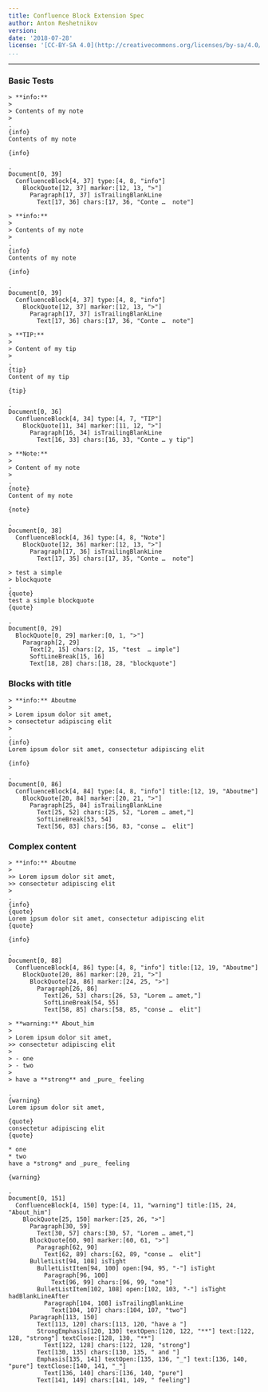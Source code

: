 ```yaml
---
title: Confluence Block Extension Spec
author: Anton Reshetnikov
version:
date: '2018-07-28'
license: '[CC-BY-SA 4.0](http://creativecommons.org/licenses/by-sa/4.0/)'
...
```


---


### Basic Tests

```````````````````````````````` example Basic Tests: 1
> **info:**
> 
> Contents of my note
>
.
{info}
Contents of my note

{info}

.
Document[0, 39]
  ConfluenceBlock[4, 37] type:[4, 8, "info"]
    BlockQuote[12, 37] marker:[12, 13, ">"]
      Paragraph[17, 37] isTrailingBlankLine
        Text[17, 36] chars:[17, 36, "Conte …  note"]
````````````````````````````````

```````````````````````````````` example Basic Tests: 2
> **info:**
> 
> Contents of my note
>
.
{info}
Contents of my note

{info}

.
Document[0, 39]
  ConfluenceBlock[4, 37] type:[4, 8, "info"]
    BlockQuote[12, 37] marker:[12, 13, ">"]
      Paragraph[17, 37] isTrailingBlankLine
        Text[17, 36] chars:[17, 36, "Conte …  note"]
````````````````````````````````

```````````````````````````````` example Basic Tests: 3
> **TIP:**
> 
> Content of my tip
>
.
{tip}
Content of my tip

{tip}

.
Document[0, 36]
  ConfluenceBlock[4, 34] type:[4, 7, "TIP"]
    BlockQuote[11, 34] marker:[11, 12, ">"]
      Paragraph[16, 34] isTrailingBlankLine
        Text[16, 33] chars:[16, 33, "Conte … y tip"]
````````````````````````````````

```````````````````````````````` example Basic Tests: 4
> **Note:**
> 
> Content of my note
>
.
{note}
Content of my note

{note}

.
Document[0, 38]
  ConfluenceBlock[4, 36] type:[4, 8, "Note"]
    BlockQuote[12, 36] marker:[12, 13, ">"]
      Paragraph[17, 36] isTrailingBlankLine
        Text[17, 35] chars:[17, 35, "Conte …  note"]
````````````````````````````````

```````````````````````````````` example Basic Tests: 5
> test a simple
> blockquote
.
{quote}
test a simple blockquote
{quote}

.
Document[0, 29]
  BlockQuote[0, 29] marker:[0, 1, ">"]
    Paragraph[2, 29]
      Text[2, 15] chars:[2, 15, "test  … imple"]
      SoftLineBreak[15, 16]
      Text[18, 28] chars:[18, 28, "blockquote"]
````````````````````````````````



### Blocks with title

```````````````````````````````` example Blocks with title: 1
> **info:** Aboutme
> 
> Lorem ipsum dolor sit amet, 
> consectetur adipiscing elit
>
.
{info}
Lorem ipsum dolor sit amet, consectetur adipiscing elit

{info}

.
Document[0, 86]
  ConfluenceBlock[4, 84] type:[4, 8, "info"] title:[12, 19, "Aboutme"]
    BlockQuote[20, 84] marker:[20, 21, ">"]
      Paragraph[25, 84] isTrailingBlankLine
        Text[25, 52] chars:[25, 52, "Lorem … amet,"]
        SoftLineBreak[53, 54]
        Text[56, 83] chars:[56, 83, "conse …  elit"]
````````````````````````````````

### Complex content

```````````````````````````````` example Complex content: 1
> **info:** Aboutme
> 
>> Lorem ipsum dolor sit amet, 
>> consectetur adipiscing elit
>
.
{info}
{quote}
Lorem ipsum dolor sit amet, consectetur adipiscing elit
{quote}

{info}

.
Document[0, 88]
  ConfluenceBlock[4, 86] type:[4, 8, "info"] title:[12, 19, "Aboutme"]
    BlockQuote[20, 86] marker:[20, 21, ">"]
      BlockQuote[24, 86] marker:[24, 25, ">"]
        Paragraph[26, 86]
          Text[26, 53] chars:[26, 53, "Lorem … amet,"]
          SoftLineBreak[54, 55]
          Text[58, 85] chars:[58, 85, "conse …  elit"]
````````````````````````````````

```````````````````````````````` example Complex content: 1
> **warning:** About_him
> 
> Lorem ipsum dolor sit amet, 
>> consectetur adipiscing elit
>
> - one
> - two
> 
> have a **strong** and _pure_ feeling

.
{warning}
Lorem ipsum dolor sit amet,

{quote}
consectetur adipiscing elit
{quote}

* one
* two
have a *strong* and _pure_ feeling

{warning}

.
Document[0, 151]
  ConfluenceBlock[4, 150] type:[4, 11, "warning"] title:[15, 24, "About_him"]
    BlockQuote[25, 150] marker:[25, 26, ">"]
      Paragraph[30, 59]
        Text[30, 57] chars:[30, 57, "Lorem … amet,"]
      BlockQuote[60, 90] marker:[60, 61, ">"]
        Paragraph[62, 90]
          Text[62, 89] chars:[62, 89, "conse …  elit"]
      BulletList[94, 108] isTight
        BulletListItem[94, 100] open:[94, 95, "-"] isTight
          Paragraph[96, 100]
            Text[96, 99] chars:[96, 99, "one"]
        BulletListItem[102, 108] open:[102, 103, "-"] isTight hadBlankLineAfter
          Paragraph[104, 108] isTrailingBlankLine
            Text[104, 107] chars:[104, 107, "two"]
      Paragraph[113, 150]
        Text[113, 120] chars:[113, 120, "have a "]
        StrongEmphasis[120, 130] textOpen:[120, 122, "**"] text:[122, 128, "strong"] textClose:[128, 130, "**"]
          Text[122, 128] chars:[122, 128, "strong"]
        Text[130, 135] chars:[130, 135, " and "]
        Emphasis[135, 141] textOpen:[135, 136, "_"] text:[136, 140, "pure"] textClose:[140, 141, "_"]
          Text[136, 140] chars:[136, 140, "pure"]
        Text[141, 149] chars:[141, 149, " feeling"]
````````````````````````````````